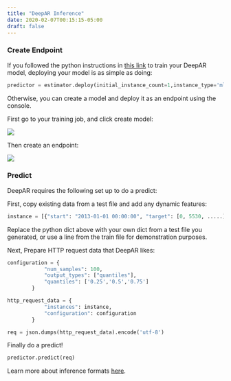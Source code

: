 ```yaml
---
title: "DeepAR Inference"
date: 2020-02-07T00:15:15-05:00
draft: false
---
```


### Create Endpoint

If you followed the python instructions in [this link](../../training/deepar) to  train your DeepAR model, deploying your model is as simple as doing:

```python
predictor = estimator.deploy(initial_instance_count=1,instance_type='ml.m4.xlarge')
```

Otherwise, you can create a model and deploy it as an endpoint using the console.

First go to your training job, and click create model:

![](/images/createdeeparmodel.png)

Then create an endpoint:

![](/images/createdeeparendpoint.png)

### Predict 

DeepAR requires the following set up to do a predict:

First, copy existing data from a test file and add any dynamic features:

```python
instance = [{"start": "2013-01-01 00:00:00", "target": [0, 5530, .....], ....}]
```

Replace the python dict above with your own dict from a test file you generated, or use a line from the train file for demonstration purposes.

Next, Prepare HTTP request data that DeepAR likes:

```python
configuration = {
            "num_samples": 100,
            "output_types": ["quantiles"],
            "quantiles": ['0.25','0.5','0.75']
        }

http_request_data = {
            "instances": instance,
            "configuration": configuration
        }

req = json.dumps(http_request_data).encode('utf-8')
```

Finally do a predict!

```python
predictor.predict(req)
```

Learn more about inference formats [here](https://docs.aws.amazon.com/sagemaker/latest/dg/deepar-in-formats.html). 


